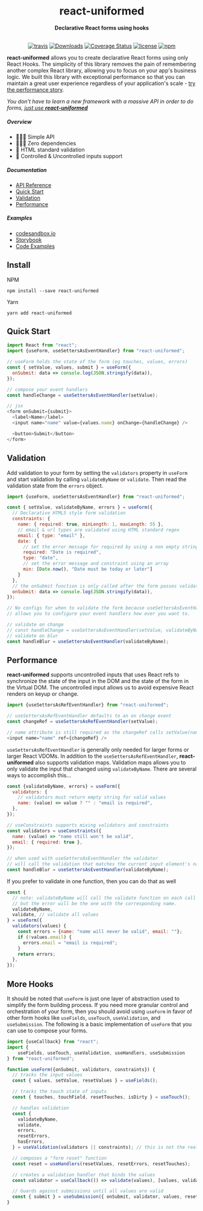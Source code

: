 <div align="center"><p align="center">
<h1>react-uniformed</h1>
<strong>Declarative React forms using hooks</strong><br/><br/>

[![travis](https://travis-ci.com/j-a-y-h/react-uniformed.svg?branch=develop)](https://travis-ci.com/j-a-y-h/react-uniformed.svg?branch=develop)
[![Downloads](https://img.shields.io/npm/dt/react-uniformed.svg?style=flat)](https://img.shields.io/npm/dt/react-uniformed.svg?style=flat)
[![Coverage Status](https://coveralls.io/repos/github/j-a-y-h/react-uniformed/badge.svg?branch=develop)](https://coveralls.io/github/j-a-y-h/react-uniformed?branch=develop)
[![license](https://badgen.now.sh/badge/license/MIT)](./LICENSE)
[![npm](https://badgen.net/bundlephobia/minzip/react-uniformed)](https://badgen.net/bundlephobia/minzip/react-uniformed)

</p></div>

**react-uniformed** allows you to create declarative React forms using only React Hooks.  The simplicity of this library removes the pain of remembering another complex React library, allowing you to focus on your app's business logic. We built this library with exceptional performance so that you can maintain a great user experience regardless of your application's scale - [try the performance story](https://github.com/j-a-y-h/react-uniformed/blob/develop/stories).

*You don't have to learn a new framework with a massive API in order to do forms, <u>just use **react-uniformed**</u>*

##### Overview
* ‍️💆🏾‍♂️ Simple API
* 🙅🏻‍♀️ Zero dependencies
* 📜 HTML standard validation
* 🚀 Controlled & Uncontrolled inputs support

##### Documentation
* [API Reference](https://github.com/j-a-y-h/react-uniformed/blob/develop/docs/README.md)
* [Quick Start](#quick-start)
* [Validation](#validation)
* [Performance](#performance)

##### Examples
* [codesandbox.io](https://codesandbox.io/s/react-uniformed-nwj10)
* [Storybook](https://github.com/j-a-y-h/react-uniformed/blob/develop/stories)
* [Code Examples](https://github.com/j-a-y-h/react-uniformed/blob/develop/examples/)


## Install

NPM
```shell
npm install --save react-uniformed
```
Yarn
```shell
yarn add react-uniformed
```

## Quick Start
```javascript
import React from "react";
import {useForm, useSettersAsEventHandler} from "react-uniformed";

// useForm holds the state of the form (eg touches, values, errors)
const { setValue, values, submit } = useForm({
  onSubmit: data => console.log(JSON.stringify(data)),
});

// compose your event handlers
const handleChange = useSettersAsEventHandler(setValue);

// jsx
<form onSubmit={submit}>
  <label>Name</label>
  <input name="name" value={values.name} onChange={handleChange} />

  <button>Submit</button>
</form>
```

## Validation
Add validation to your form by setting the `validators` property in `useForm` and start validation by calling `validateByName` or `validate`. Then read the validation state from the `errors` object.
```javascript
import {useForm, useSettersAsEventHandler} from "react-uniformed";

const { setValue, validateByName, errors } = useForm({
  // Declarative HTML5 style form validation
  constraints: {
    name: { required: true, minLength: 1, maxLength: 55 },
    // email & url types are validated using HTML standard regex
    email: { type: "email" },
    date: {
      // set the error message for required by using a non empty string
      required: "Date is required",
      type: "date",
      // set the error message and constraint using an array
      min: [Date.now(), "Date must be today or later"]
    }
  },
  // the onSubmit function is only called after the form passes validation.
  onSubmit: data => console.log(JSON.stringify(data)),
});

// No configs for when to validate the form because useSettersAsEventHandler
// allows you to configure your event handlers how ever you want to.

// validate on change
// const handleChange = useSettersAsEventHandler(setValue, validateByName);
// validate on blur
const handleBlur = useSettersAsEventHandler(validateByName);
```

## Performance
**react-uniformed** supports uncontrolled inputs that uses React refs to synchronize the state of the input in the DOM and the state of the form in the Virtual DOM.  The uncontrolled input allows us to avoid expensive React renders on keyup or change.
```javascript
import {useSettersAsRefEventHandler} from "react-uniformed";

// useSettersAsRefEventHandler defaults to an on change event
const changeRef = useSettersAsRefEventHandler(setValue);

// name attribute is still required as the changeRef calls setValue(name, value) on change
<input name="name" ref={changeRef} />
```

`useSettersAsRefEventHandler` is generally only needed for larger forms or larger React VDOMs. In addition to the `useSettersAsRefEventHandler`, **react-uniformed** also supports validation maps. Validation maps allows you to only validate the input that changed using `validateByName`. There are several ways to accomplish this...

```javascript
const {validateByName, errors} = useForm({
  validators: {
    // validators must return empty string for valid values
    name: (value) => value ? "" : "email is required",
  },
});

// useConstraints supports mixing validators and constraints
const validators = useConstraints({
  name: (value) => "name still won't be valid",
  email: { required: true },
});

// when used with useSettersAsEventHandler the validator
// will call the validation that matches the current input element's name
const handleBlur = useSettersAsEventHandler(validateByName);
```
If you prefer to validate in one function, then you can do that as well
```javascript
const {
  // note: validateByName will call the validate function on each call
  // but the error will be the one with the corresponding name.
  validateByName,
  validate, // validate all values
} = useForm({
  validators(values) {
    const errors = {name: "name will never be valid", email: ""};
    if (!values.email) {
      errors.email = "email is required";
    }
    return errors;
  },
});
```
## More Hooks
It should be noted that `useForm` is just one layer of abstraction used to simplify the form building process. If you need more granular control and orchestration of your form, then you should avoid using `useForm` in favor of other form hooks like `useFields`, `useTouch`, `useValidation`, and `useSubmission`. The following is a basic implementation of `useForm` that you can use to compose your forms.
```javascript
import {useCallback} from "react";
import {
    useFields, useTouch, useValidation, useHandlers, useSubmission
} from "react-uniformed";

function useForm({onSubmit, validators, constraints}) {
  // tracks the input values
  const { values, setValue, resetValues } = useFields();

  // tracks the touch state of inputs
  const { touches, touchField, resetTouches, isDirty } = useTouch();

  // handles validation
  const {
    validateByName,
    validate,
    errors,
    resetErrors,
    hasErrors,
  } = useValidation(validators || constraints); // this is not the real implementation

  // composes a "form reset" function
  const reset = useHandlers(resetValues, resetErrors, resetTouches);

  // creates a validation handler that binds the values
  const validator = useCallback(() => validate(values), [values, validate]);

  // Guards against submissions until all values are valid
  const { submit } = useSubmission({ onSubmit, validator, values, reset, disabled: hasErrors });
}
```